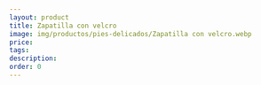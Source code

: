 ```yaml
---
layout: product
title: Zapatilla con velcro
image: img/productos/pies-delicados/Zapatilla con velcro.webp
price: 
tags: 
description: 
order: 0
---
```


